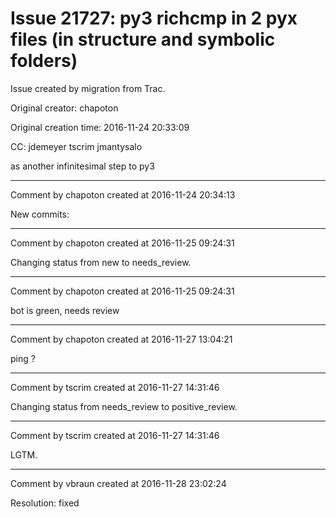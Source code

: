 # Issue 21727: py3 richcmp in 2 pyx files (in structure and symbolic folders)

Issue created by migration from Trac.

Original creator: chapoton

Original creation time: 2016-11-24 20:33:09

CC:  jdemeyer tscrim jmantysalo

as another infinitesimal step to py3


---

Comment by chapoton created at 2016-11-24 20:34:13

New commits:


---

Comment by chapoton created at 2016-11-25 09:24:31

Changing status from new to needs_review.


---

Comment by chapoton created at 2016-11-25 09:24:31

bot is green, needs review


---

Comment by chapoton created at 2016-11-27 13:04:21

ping ?


---

Comment by tscrim created at 2016-11-27 14:31:46

Changing status from needs_review to positive_review.


---

Comment by tscrim created at 2016-11-27 14:31:46

LGTM.


---

Comment by vbraun created at 2016-11-28 23:02:24

Resolution: fixed
